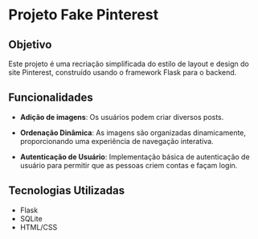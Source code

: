 # Projeto Fake Pinterest 

## Objetivo

Este projeto é uma recriação simplificada do estilo de layout e design do site Pinterest, construído usando o framework Flask para o backend.

## Funcionalidades

- **Adição de imagens**: Os usuários podem criar diversos posts.

- **Ordenação Dinâmica**: As imagens são organizadas dinamicamente, proporcionando uma experiência de navegação interativa.

- **Autenticação de Usuário**: Implementação básica de autenticação de usuário para permitir que as pessoas criem contas e façam login.

## Tecnologias Utilizadas

- Flask
- SQLite
- HTML/CSS
